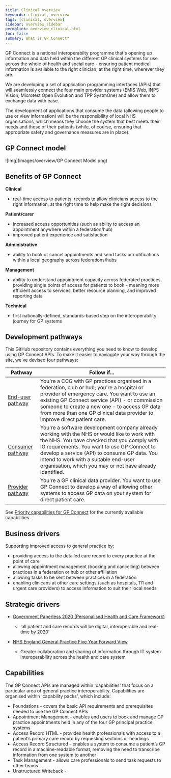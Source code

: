 ```yaml
---
title: Clinical overview
keywords: clinical, overview
tags: [clinical, overview]
sidebar: overview_sidebar
permalink: overview_clinical.html
toc: false
summary: What is GP Connect?
---
```


GP Connect is a national interoperabilty programme that's opening up information and data held within the different GP clinical systems for use across the whole of health and social care - ensuring patient medical information is available to the right clinician, at the right time, wherever they are. 

We are developing a set of application programming interfaces (APIs) that will seamlessly connect the four main provider systems (EMIS Web, INPS Vision, Microtest Open Evolution and TPP SystmOne) and allow them to exchange data with ease.

The development of applications that consume the data (allowing people to use or view information) will be the responsibility of local NHS organisations, which means they choose the system that best meets their needs and those of their patients (while, of course, ensuring that appropriate safety and governance measures are in place).

## GP Connect model ##

![Img](images/overview/GP Connect Model.png)

## Benefits of GP Connect ##

**Clinical**
-   real-time access to patients' records to allow clinicians access to the right information, at the right time to help make the right decisions

**Patient/carer**
-   increased access opportunities (such as ability to access an appointment anywhere within a federation/hub)
-   improved patient experience and satisfaction

**Administrative**
-   ability to book or cancel appointments and send tasks or notifications within a local geography across federations/hubs
 
**Management**
-   ability to understand appointment capacity across federated practices, providing single points of access for patients to book -  meaning more efficient access to services, better resource planning, and improved reporting data

**Technical**
-   first nationally-defined, standards-based step on the interoperability journey for GP systems

## Development pathways ##

This GitHub repository contains everything you need to know to develop using GP Connect APIs. To make it easier to naviagate your way through the site, we've devised four pathways:

| Pathway  | Follow if...  |   
|---|---|
| [End-user pathway](http://gpconnect-specrestructure.netlify.com/overview_end_user_pathway.html)  | You're a CCG with GP practices organised in a federation, club or hub; you're a hospital or provider of emergency care. You want to use an existing GP Connect service (API) - or commission someone to create a new one - to access GP data from more than one GP clinical data provider to improve direct patient care.  | 
| [Consumer pathway](http://gpconnect-specrestructure.netlify.com/overview_consumer_pathway.html)  | You're a software development company already working with the NHS or would like to work with the NHS. You have checked that you comply with IG requirements. You want to use GP Connect to develop a service (API) to consume GP data. You intend to work with a suitable end-user organisation, which you may or not have already identified.  |   
| [Provider pathway](http://gpconnect-specrestructure.netlify.com/overview_provider_pathway.html)  | You're a GP clinical data provider. You want to use GP Connect to develop a way of allowing other systems to access GP data on your system for direct patient care.  |  

See [Priority capabilities for GP Connect](overview_priority_capabilities.html) for the currently available capabilities.

## Business drivers ##

Supporting improved access to general practice by:

- providing access to the detailed care record to every practice at the point of care
- allowing appointment management (booking and cancelling) between practices in a federation or hub or other affiliation
- allowing tasks to be sent between practices in a federation
- enabling clinicans at other care settings (such as hospitals, 111 and urgent care providers) to access information to suit their local needs

## Strategic drivers ##

- [Government Paperless 2020 (Personalised Health and Care Framework)](https://www.gov.uk/government/publications/personalised-health-and-care-2020)
  - ‘all patient and care records will be digital, interoperable and real-time by 2020’

- [NHS England General Practice Five Year Forward View](https://www.england.nhs.uk/gp/gpfv/)
  - Greater collaboration and sharing of information through IT system interoperability across the health and care system

## Capabilities ##

The GP Connect APIs are managed within 'capabilities' that focus on a particular area of general practice interoperability. Capabilities are organised within 'capability packs', which include:

 - Foundations - covers the basic API requirements and prerequisites needed to use the GP Connect APIs
 - Appointment Management - enables end users to book and manage GP practice appointments held in any of the four GP principal practice systems
 - Access Record HTML - provides health professionals with access to a patient’s primary care record by requesting sections or headings
 - Access Record Structured - enables a system to consume a patient’s GP record in a machine-readable format, removing the need to transcribe information from one system to another
 - Task Management - allows care professionals to send task requests to other teams  
 - Unstructured Writeback - 

